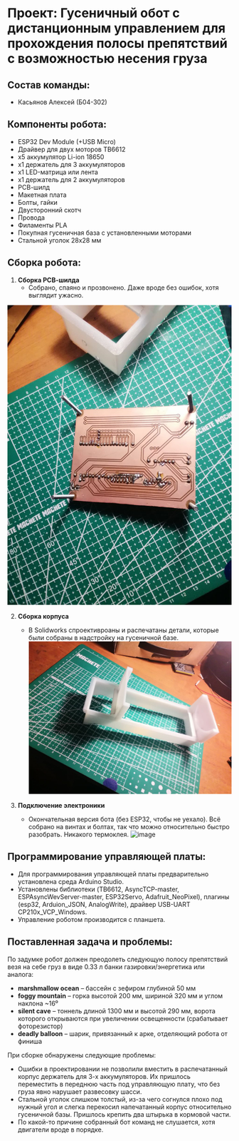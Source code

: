 # Проект: Гусеничный обот с дистанционным управлением для прохождения полосы препятствий с возможностью несения груза

## Состав команды:
- Касьянов Алексей (Б04-302)

## Компоненты робота:
- ESP32 Dev Module (+USB Micro)
- Драйвер для двух моторов TB6612
- x5 аккумулятор Li-ion 18650
- x1 держатель для 3 аккумуляторов
- x1 LED-матрица или лента
- х1 держатель для 2 аккумуляторов
- РСВ-шилд
- Макетная плата
- Болты, гайки
- Двусторонний скотч
- Провода
- Филаменты PLA
- Покупная гусеничная база с установленными моторами
- Стальной уголок 28х28 мм


## Сборка робота:

1. **Сборка РСВ-шилда**
    - Собрано, спаяно и прозвонено. Даже вроде без ошибок, хотя выглядит ужасно.

![3](https://github.com/Ciberteurg/Importreplacement-Bot/blob/main/3.jpg?raw=true)

2. **Сборка корпуса**
    - В Solidworks спроективроаны и распечатаны детали, которые были собраны в надстройку на гусеничной базе.
![2](https://github.com/Ciberteurg/Importreplacement-Bot/blob/main/2.jpg?raw=true)

3. **Подключение электроники**
    - Окончательная версия бота (без ESP32, чтобы не уехало). Всё собрано на винтах и болтах, так что можно относительно быстро разобрать. Никакого термоклея.
![image](https://github.com/user-attachments/assets/c0d605cf-e96f-4c02-8116-203e96ba9eae)

## Программирование управляющей платы:
- Для программирования управляющей платы предварительно установлена среда Arduino Studio.
- Установлены библиотеки (TB6612, AsyncTCP-master, ESPAsyncWevServer-master, ESP32Servo, Adafruit_NeoPixel), плагины (esp32, Arduion_JSON, AnalogWrite), драйвер USB-UART CP210x_VCP_Windows.
- Управление роботом производится с планшета.


## Поставленная задача и проблемы:
По задумке робот должен преодолеть следующую полосу препятствий везя на себе груз в виде 0.33 л банки газировки/энергетика или аналога:
- **marshmallow ocean** – бассейн с зефиром глубиной 50 мм
- **foggy mountain** – горка высотой 200 мм, шириной 320 мм и углом наклона ~16⁰
- **silent cave** – тоннель длиной 1300 мм и высотой 290 мм, ворота которого открываются при увеличении освещенности (срабатывает фоторезистор)
- **deadly balloon** – шарик, привязанный к арке, отделяющий робота от финиша

При сборке обнаружены следующие проблемы:
- Ошибки в проектировании не позволили вместить в распечатанный корпус держатель для 3-х аккумуляторов. Их пришлось переместить в переднюю часть под управляющую плату, что без груза явно нарушает развесовку шасси.
- Стальной уголок слишком толстый, из-за чего согнулся плохо под нужный угол и слегка перекосил напечатанный корпус относительно гусеничной базы. Пришлось крепить два штырька в кормовой части.
- По какой-то причине собранный бот команд не слушается, хотя двигатели вроде в порядке.
